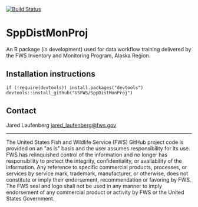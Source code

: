 [![Build Status](https://travis-ci.org/USFWS/SppDisMonProj?branch=master)](https://travis-ci.org/USFWS/SppDisMonProj)

# SppDistMonProj
An R package (in development) used for data workflow training delivered by the FWS Inventory and Monitoring Program, Alaska Region.

## Installation instructions
```
if (!require(devtools)) install.packages("devtools")
devtools::install_github("USFWS/SppDistMonProj")
```

## Contact
Jared Laufenberg <jared_laufenberg@fws.gov>

_____________________________
The United States Fish and Wildlife Service (FWS) GitHub project code is provided on 
an "as is" basis and the user assumes responsibility for its use. FWS has relinquished 
control of the information and no longer has responsibility to protect the integrity, 
confidentiality, or availability of the information. Any reference to specific 
commercial products, processes, or services by service mark, trademark, manufacturer, 
or otherwise, does not constitute or imply their endorsement, recommendation or 
favoring by FWS. The FWS seal and logo shall not be used in any manner to imply 
endorsement of any commercial product or activity by FWS or the United States 
Government.
